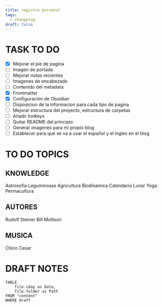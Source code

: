 ```yaml
---
title: registro personal
tags:
  - changelog
draft: false
---
```


# TASK TO DO
- [x] Mejorar el pie de pagina
- [ ] Imagen de portada
- [ ] Mejorar notas recientes
- [ ] Imagenes de encabezado
- [ ] Contenido del metadata
- [x] Frontmatter
- [x] Configuración de Obsidian
- [ ] Disposicion de la informacion para cada tipo de pagina
- [ ] Mejorar estructura del proyecto, estructura de carpetas
- [ ] Añadir hotkeys
- [ ] Quitar README del principio
- [ ] Generar imagenes para mi propio blog
- [ ] Establecer para que se va a usar el español y el ingles en el blog
# TO DO TOPICS
## KNOWLEDGE
Astrosofia
Leguminosas
Agricultura Biodinamica
Calendario Lunar
Yoga
Permacultura

## AUTORES
Rudofl Steiner
Bill Mollison

## MUSICA

Chico Cesar
# DRAFT NOTES

```dataview
TABLE
	file.cday as Data, 
	file.folder as Path
FROM "content"
WHERE draft
```

